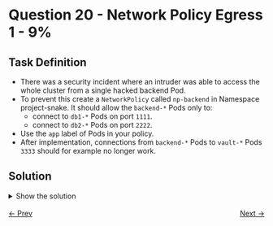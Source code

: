 # Question 20 - Network Policy Egress 1 - 9%

## Task Definition

- There was a security incident where an intruder was able to access the whole cluster from a single hacked backend Pod.
- To prevent this create a `NetworkPolicy` called `np-backend` in Namespace project-snake. It should allow the `backend-*` Pods only to:
    - connect to `db1-*` Pods on port `1111`.
    - connect to `db2-*` Pods on port `2222`.
- Use the `app` label of Pods in your policy.
- After implementation, connections from `backend-*` Pods to `vault-*` Pods `3333` should for example no longer work.

## Solution

<details>
  <summary>Show the solution</summary>

### Validate existing Pods and their labels

```shell
k -n project-snake get pod -L app
NAME        READY   STATUS    RESTARTS   AGE     APP
backend-0   1/1     Running   0          3m16s   backend
db1-0       1/1     Running   0          3m6s    db1
db2-0       1/1     Running   0          2m55s   db2
vault-0     1/1     Running   0          2m44s   vault
```

### Validate the connection

```shell
k -n project-snake get pod -o wide
NAME        READY   STATUS    RESTARTS   AGE     IP           NODE             NOMINATED NODE   READINESS GATES
backend-0   1/1     Running   0          4m19s   10.244.2.8   k8s-c1-worker    <none>           <none>
db1-0       1/1     Running   0          4m9s    10.244.2.9   k8s-c1-worker    <none>           <none>
db2-0       1/1     Running   0          3m58s   10.244.1.6   k8s-c1-worker2   <none>           <none>
vault-0     1/1     Running   0          3m47s   10.244.1.7   k8s-c1-worker2   <none>           <none>
```

```shell
k -n project-snake exec backend-0 -- curl -s 10.244.2.9:1111
database one

k -n project-snake exec backend-0 -- curl -s 10.244.1.6:2222
database two

k -n project-snake exec backend-0 -- curl -s 10.244.1.7:3333
vault secret storage
```

### Create a NetworkPolicy by copying and changing an example from the Kubernetes docs

```shell
vim 24-np.yaml
```

```yaml
apiVersion: networking.k8s.io/v1
kind: NetworkPolicy
metadata:
  name: np-backend
  namespace: project-snake
spec:
  podSelector:
    matchLabels:
      app: backend
  policyTypes:
  - Egress
  egress:
  - to:
    - podSelector:
        matchLabels:
          app: db1
    ports:
    - protocol: TCP
      port: 1111
  - to:
    - podSelector:
        matchLabels:
          app: db2
    ports:
    - protocol: TCP
      port: 2222
```

### Apply the NetworkPolicy

```shell
k apply -f 24-np.yaml
networkpolicy.networking.k8s.io/np-backend created
```

### Validate the NetworkPolicy

```shell
k -n project-snake exec backend-0 -- curl -s 10.244.2.9:1111
database one

k -n project-snake exec backend-0 -- curl -s 10.244.1.6:2222
database two

k -n project-snake exec backend-0 -- curl -s 10.244.1.7:3333
```

</details>

<br>
<div style="display: flex; justify-content: space-between;">
  <a href="19-service-clusterip-nodeport.md" style="text-align: left;">&larr; Prev</a>
  <a href="" style="text-align: right;">Next &rarr;</a>
</div>